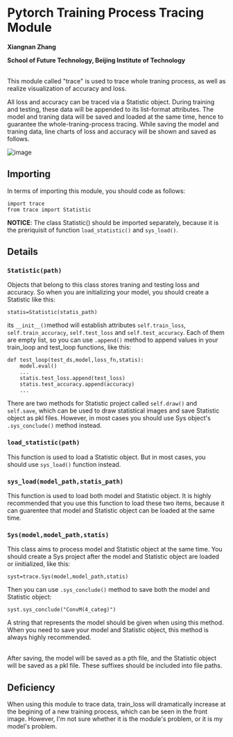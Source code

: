 # Pytorch Training Process Tracing Module
**Xiangnan Zhang**

**School of Future Technology, Beijing Institute of Technology**

<br/>
This module called "trace" is used to trace whole traning process, as well as realize visualization of accuracy and loss. 

All loss and accuracy can be traced via a Statistic object. During training and testing, these data will be appended to its list-format attributes. The model and traning data will
be saved and loaded at the same time, hence to guarantee the whole-traning-process tracing. While saving the model and traning data, line charts of loss and accuracy will be shown and saved as follows.

![image](https://userblink.csdnimg.cn/direct/f369e83f57c94812b20778c958e78681.png)
## Importing
In terms of importing this module, you should code as follows:
```
import trace
from trace import Statistic
```
**NOTICE**: The class Statistic() should be imported separately, because it is the preriquisit of function ```load_statistic()``` and ```sys_load()```.
## Details
### ```Statistic(path)```
Objects that belong to this class stores traning and testing loss and accuracy. So when you are initializing your model, you should create a Statistic like this:
```
statis=Statistic(statis_path)
```
its ```__init__()```method will establish attributes ```self.train_loss```, ```self.train_accuracy```, ```self.test_loss``` and ```self.test_accuracy```. Each of them are empty list, so you can 
use ```.append()``` method to append values in your train_loop and test_loop functions, like this:
```
def test_loop(test_ds,model,loss_fn,statis):
    model.eval()
    ...
    statis.test_loss.append(test_loss)
    statis.test_accuracy.append(accuracy)
    ...
```
There are two methods for Statistic project called ```self.draw()``` and ```self.save```, which can be used to draw statistical images and save Statistic object as pkl files. However, in most cases you should use Sys object's ```.sys_conclude()``` method instead.
### ```load_statistic(path)```
This function is used to load a Statistic object. But in most cases, you should use ```sys_load()``` function instead.
### ```sys_load(model_path,statis_path)```
This function is used to load both model and Statistic object. It is highly recommended that you use this function to load these two items, because it can guarentee that model and Statistic object can be loaded at the same time.
### ```Sys(model,model_path,statis)```
This class aims to process model and Statistic object at the same time. You should create a Sys project after the model and Statistic object are loaded or iinitialized, like this:
```
syst=trace.Sys(model,model_path,statis)
```
Then you can use ```.sys_conclude()``` method to save both the model and Statistic object:
```
syst.sys_conclude("ConvM(4_categ)")
```
A string that represents the model should be given when using this method. When you need to save your model and Statistic object, this method is always highly recommended.

<br/>
After saving, the model will be saved as a pth file, and the Statistic object will be saved as a pkl file. These suffixes should be included into file paths.

## Deficiency
When using this module to trace data, train_loss will dramatically increase at the begining of a new training process, which can be seen in the front image. However, I'm not sure whether it is the module's problem, or it is my model's problem.
